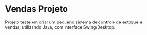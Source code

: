 # Vendas Projeto
Projeto teste em criar um pequeno sistema de controle de estoque e vendas, utilizando Java, com interface Swing/Desktop.
